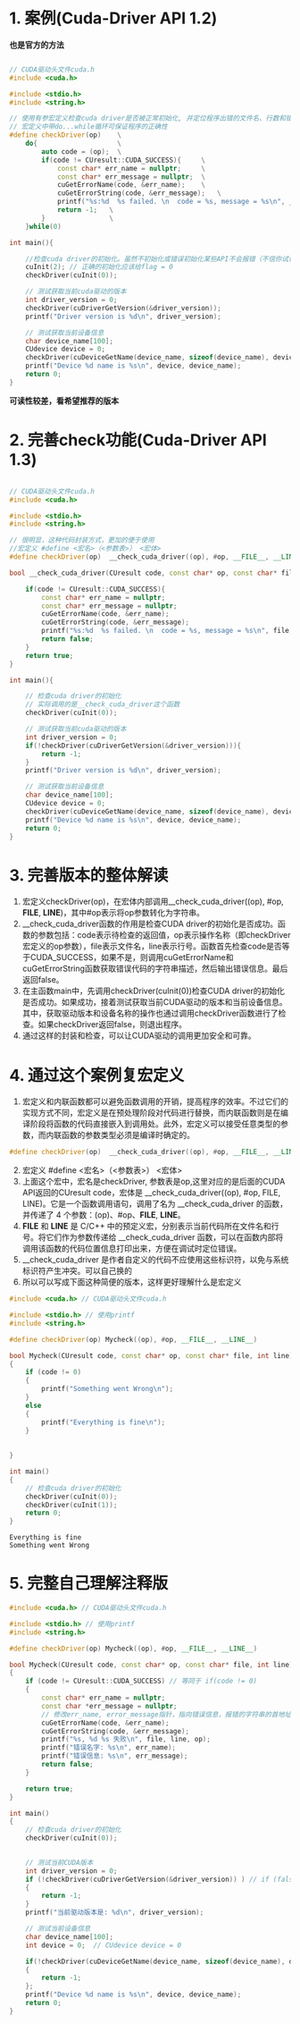 # 1. 案例(Cuda-Driver API 1.2)
**也是官方的方法**
```cpp

// CUDA驱动头文件cuda.h
#include <cuda.h>

#include <stdio.h>
#include <string.h>

// 使用有参宏定义检查cuda driver是否被正常初始化, 并定位程序出错的文件名、行数和错误信息
// 宏定义中带do...while循环可保证程序的正确性
#define checkDriver(op)    \
    do{                    \
        auto code = (op);  \
        if(code != CUresult::CUDA_SUCCESS){     \
            const char* err_name = nullptr;     \
            const char* err_message = nullptr;  \
            cuGetErrorName(code, &err_name);    \
            cuGetErrorString(code, &err_message);   \
            printf("%s:%d  %s failed. \n  code = %s, message = %s\n", __FILE__, __LINE__, #op, err_name, err_message);   \
            return -1;   \
        }                \
    }while(0)

int main(){

    //检查cuda driver的初始化。虽然不初始化或错误初始化某些API不会报错（不信你试试），但安全起见调用任何API前务必检查cuda driver初始化
    cuInit(2); // 正确的初始化应该给flag = 0
    checkDriver(cuInit(0));

    // 测试获取当前cuda驱动的版本
    int driver_version = 0;
    checkDriver(cuDriverGetVersion(&driver_version));
    printf("Driver version is %d\n", driver_version);

    // 测试获取当前设备信息
    char device_name[100];
    CUdevice device = 0;
    checkDriver(cuDeviceGetName(device_name, sizeof(device_name), device));
    printf("Device %d name is %s\n", device, device_name);
    return 0;
}
```
**可读性较差，看希望推荐的版本**
# 2. 完善check功能(Cuda-Driver API 1.3)
```cpp

// CUDA驱动头文件cuda.h
#include <cuda.h>

#include <stdio.h>
#include <string.h>

// 很明显，这种代码封装方式，更加的便于使用
//宏定义 #define <宏名>（<参数表>） <宏体>
#define checkDriver(op)  __check_cuda_driver((op), #op, __FILE__, __LINE__)

bool __check_cuda_driver(CUresult code, const char* op, const char* file, int line){

    if(code != CUresult::CUDA_SUCCESS){    
        const char* err_name = nullptr;    
        const char* err_message = nullptr;  
        cuGetErrorName(code, &err_name);    
        cuGetErrorString(code, &err_message);   
        printf("%s:%d  %s failed. \n  code = %s, message = %s\n", file, line, op, err_name, err_message);   
        return false;
    }
    return true;
}

int main(){

    // 检查cuda driver的初始化
    // 实际调用的是__check_cuda_driver这个函数
    checkDriver(cuInit(0));

    // 测试获取当前cuda驱动的版本
    int driver_version = 0;
    if(!checkDriver(cuDriverGetVersion(&driver_version))){
        return -1;
    }
    printf("Driver version is %d\n", driver_version);

    // 测试获取当前设备信息
    char device_name[100];
    CUdevice device = 0;
    checkDriver(cuDeviceGetName(device_name, sizeof(device_name), device));
    printf("Device %d name is %s\n", device, device_name);
    return 0;
}
```
# 3. 完善版本的整体解读
1. 宏定义checkDriver(op)，在宏体内部调用__check_cuda_driver((op), #op, __FILE__, __LINE__)，其中#op表示将op参数转化为字符串。
2. __check_cuda_driver函数的作用是检查CUDA driver的初始化是否成功。函数的参数包括：code表示待检查的返回值，op表示操作名称（即checkDriver宏定义的op参数），file表示文件名，line表示行号。函数首先检查code是否等于CUDA_SUCCESS，如果不是，则调用cuGetErrorName和cuGetErrorString函数获取错误代码的字符串描述，然后输出错误信息。最后返回false。
3. 在主函数main中，先调用checkDriver(cuInit(0))检查CUDA driver的初始化是否成功。如果成功，接着测试获取当前CUDA驱动的版本和当前设备信息。其中，获取驱动版本和设备名称的操作也通过调用checkDriver函数进行了检查。如果checkDriver返回false，则退出程序。
4. 通过这样的封装和检查，可以让CUDA驱动的调用更加安全和可靠。

# 4. 通过这个案例复宏定义
1. 宏定义和内联函数都可以避免函数调用的开销，提高程序的效率。不过它们的实现方式不同，宏定义是在预处理阶段对代码进行替换，而内联函数则是在编译阶段将函数的代码直接嵌入到调用处。此外，宏定义可以接受任意类型的参数，而内联函数的参数类型必须是编译时确定的。
```cpp
#define checkDriver(op)  __check_cuda_driver((op), #op, __FILE__, __LINE__)
```
2. 宏定义 #define <宏名>（<参数表>） <宏体>
3. 上面这个宏中，宏名是checkDriver, 参数表是op,这里对应的是后面的CUDA API返回的CUresult code，宏体是 __check_cuda_driver((op), #op, FILE, LINE)。它是一个函数调用语句，调用了名为 __check_cuda_driver 的函数，并传递了 4 个参数：(op)、#op、__FILE__, __LINE__。
4. __FILE__ 和 __LINE__ 是 C/C++ 中的预定义宏，分别表示当前代码所在文件名和行号。将它们作为参数传递给 __check_cuda_driver 函数，可以在函数内部将调用该函数的代码位置信息打印出来，方便在调试时定位错误。
5. __check_cuda_driver 是作者自定义的代码不应使用这些标识符，以免与系统标识符产生冲突。可以自己换的
6. 所以可以写成下面这种简便的版本，这样更好理解什么是宏定义
```cpp
#include <cuda.h> // CUDA驱动头文件cuda.h

#include <stdio.h> // 使用printf
#include <string.h>

#define checkDriver(op) Mycheck((op), #op, __FILE__, __LINE__)

bool Mycheck(CUresult code, const char* op, const char* file, int line)
{   
    if (code != 0)
    {
        printf("Something went Wrong\n");
    }
    else
    {
        printf("Everything is fine\n");
    }
    
    
}

int main()
{   
    // 检查cuda driver的初始化
    checkDriver(cuInit(0)); 
    checkDriver(cuInit(1));
    return 0;
}
```
```
Everything is fine
Something went Wrong
```

# 5. 完整自己理解注释版
```cpp
#include <cuda.h> // CUDA驱动头文件cuda.h

#include <stdio.h> // 使用printf
#include <string.h>

#define checkDriver(op) Mycheck((op), #op, __FILE__, __LINE__)

bool Mycheck(CUresult code, const char* op, const char* file, int line)
{   
    if (code != CUresult::CUDA_SUCCESS) // 等同于 if(code != 0)
    {
        const char* err_name = nullptr;
        const char *err_message = nullptr;
        // 修改err_name, error_message指针，指向错误信息，报错的字符串的首地址
        cuGetErrorName(code, &err_name);      
        cuGetErrorString(code, &err_message);
        printf("%s, %d %s 失败\n", file, line, op);
        printf("错误名字: %s\n", err_name);
        printf("错误信息: %s\n", err_message);
        return false;
    }

    return true;
}

int main()
{   
    // 检查cuda driver的初始化
    checkDriver(cuInit(0));
    

    // 测试当前CUDA版本
    int driver_version = 0;
    if (!checkDriver(cuDriverGetVersion(&driver_version)) ) // if (false)
    {
        return -1;
    }
    printf("当前驱动版本是: %d\n", driver_version);

    // 测试当前设备信息
    char device_name[100];
    int device = 0;  // CUdevice device = 0

    if(!checkDriver(cuDeviceGetName(device_name, sizeof(device_name), device)))
    {
        return -1;
    };
    printf("Device %d name is %s\n", device, device_name);
    return 0;
}
```